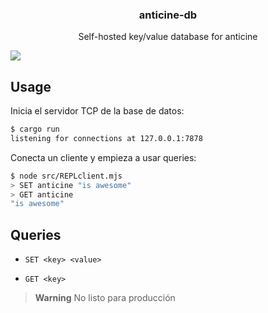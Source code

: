 <p align="center">
  <h3 align="center">
      anticine-db
  </h3>
  <p align="center">
    Self-hosted key/value database for <a src="https://github.com/GNUfamilia-fisi/anticine">anticine</a>
  </p>
</p>

<img src="https://raw.githubusercontent.com/GNUfamilia-fisi/anticine/main/media/Anticine.png" />

## Usage

Inicia el servidor TCP de la base de datos:

```bash
$ cargo run
listening for connections at 127.0.0.1:7878
```

Conecta un cliente y empieza a usar queries:

```bash
$ node src/REPLclient.mjs
> SET anticine "is awesome"
> GET anticine
"is awesome"
```

## Queries

- `SET <key> <value>`

- `GET <key>`

> **Warning**
> No listo para producción
